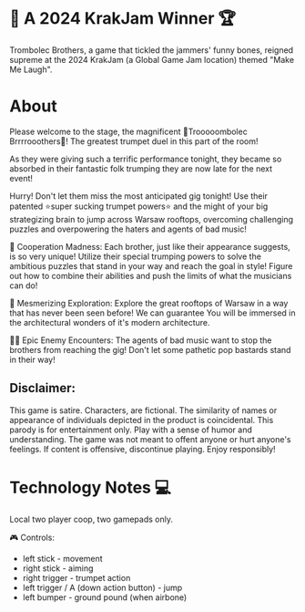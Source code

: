 # 🎉 A 2024 KrakJam Winner 🏆
Trombolec Brothers, a game that tickled the jammers' funny bones, reigned supreme at the 2024 KrakJam (a Global Game Jam location) themed "Make Me Laugh".

# About
Please welcome to the stage, the magnificent 🎺Trooooombolec Brrrrooothers🎺! The greatest trumpet duel in this part of the room!

As they were giving such a terrific performance tonight, they became so absorbed in their fantastic folk trumping they are now late for the next event!

Hurry! Don't let them miss the most anticipated gig tonight! Use their patented ⭐super sucking trumpet powers⭐ and the might of your big strategizing brain to jump across Warsaw rooftops, overcoming challenging puzzles and overpowering the haters and agents of bad music!

🎺 Cooperation Madness:
Each brother, just like their appearance suggests, is so very unique! Utilize their special trumping powers to solve the ambitious puzzles that stand in your way and reach the goal in style! Figure out how to combine their abilities and push the limits of what the musicians can do!

🏢 Mesmerizing Exploration:
Explore the great rooftops of Warsaw in a way that has never been seen before! We can guarantee You will be immersed in the architectural wonders of it's modern architecture.

🦹‍♂️ Epic Enemy Encounters:
The agents of bad music want to stop the brothers from reaching the gig! Don't let some pathetic pop bastards stand in their way!


## Disclaimer:

This game is satire. Characters, are fictional. The similarity of names or appearance of individuals depicted in the product is coincidental. This parody is for entertainment only. Play with a sense of humor and understanding. The game was not meant to offent anyone or hurt anyone's feelings. If content is offensive, discontinue playing. Enjoy responsibly!


# Technology Notes 💻
Local two player coop, two gamepads only.

🎮 Controls:
* left stick - movement
* right stick - aiming
* right trigger - trumpet action
* left trigger / A (down action button) - jump
* left bumper - ground pound (when airbone)
